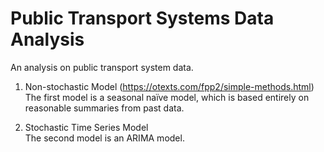 # Public Transport Systems Data Analysis
An analysis on public transport system data. 

1. Non-stochastic Model (https://otexts.com/fpp2/simple-methods.html)  
The first model is a seasonal naïve model, which is based entirely on reasonable summaries from past data. 

2. Stochastic Time Series Model  
The second model is an ARIMA model.
